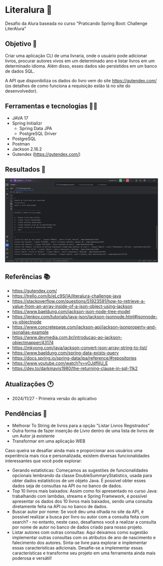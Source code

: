 # Literalura 🚩

Desafio da Alura baseada no curso "Praticando Spring Boot: Challenge LiterAlura"

## Objetivo 📜

Criar uma aplicação CLI de uma livraria, onde o usuário pode adicionar livros, procurar autores vivos em um determinado ano e listar livros em um determinado idioma. Além disso, esses dados são persistidos em um banco de dados SQL. 

A API que disponibiliza os dados do livro vem do site https://gutendex.com/ (os detalhes de como funciona a requisição estão lá no site do desenvolvedor).

## Ferramentas e tecnologias 👨‍💻

- JAVA 17
- Spring Initializr
    - Spring Data JPA
    - PostgreSQL Driver
- PostgreSQL
- Postman
- Jackson 2.16.2
- Gutendex (https://gutendex.com/)

## Resultados 🎁

![Alt text](/src/img/result.PNG)

## Referências 📚

- https://gutendex.com/
- https://trello.com/b/eLc9Sj1A/literalura-challenge-java
- https://stackoverflow.com/questions/51923591/how-to-retrieve-a-value-from-an-array-inside-of-a-json-object-using-jackson
- https://www.baeldung.com/jackson-json-node-tree-model
- https://jenkov.com/tutorials/java-json/jackson-jsonnode.html#jsonnode-vs-objectnode
- https://www.concretepage.com/jackson-api/jackson-jsonproperty-and-jsonalias-example
- https://www.devmedia.com.br/introducao-ao-jackson-objectmapper/43174
- https://mkyong.com/java/jackson-convert-json-array-string-to-list/
- https://www.baeldung.com/spring-data-exists-query
- https://docs.spring.io/spring-data/jpa/reference/#repositories
- https://www.youtube.com/watch?v=vOJdflliU_E
- https://dev.to/darkmavis1980/the-returning-clause-in-sql-11k2

## Atualizações 🕐

- 2024/11/27 - Primeira versão do aplicativo

## Pendências 🚨

- Melhorar To String de livros para a opção "Listar Livros Registrados"
- Outra forma de fazer inserção de Livro dentro de uma lista de livros de um Autor já existente
- Transformar em uma aplicação WEB

Caso queira se desafiar ainda mais e proporcionar aos usuários uma experiência mais rica e personalizada, existem diversas funcionalidades interessantes que você pode explorar:
- Gerando estatísticas: Começamos as sugestões de funcionalidades opcionais lembrando da classe DoubleSummaryStatistics, usada para obter dados estatísticos de um objeto Java. É possível obter esses dados seja de consultas na API ou no banco de dados.
- Top 10 livros mais baixados: Assim como foi apresentado no curso Java: trabalhando com lambdas, streams e Spring Framework, é possível apresentar os dados dos 10 livros mais baixados, sendo uma consulta diretamente feita na API ou no banco de dados.
- Buscar autor por nome: Se você deu uma olhada no site da API, é possível realizar a busca por livro ou autor com a consulta feita com search? - no entanto, neste caso, desafiamos você a realizar a consulta por nome de autor no banco de dados criado para nosso projeto.
- Listar autores com outras consultas: Aqui deixamos como sugestão implementar outras consultas com os atributos de ano de nascimento e falecimento dos autores. Sinta-se livre para explorar e implementar essas características adicionais.
Desafie-se a implementar essas características e transforme seu projeto em uma ferramenta ainda mais poderosa e versátil!